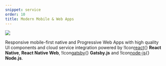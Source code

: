 ```yaml
---
snippet: service
order: 10
title: Modern Mobile & Web Apps
---
```


![](modern-mobile-web-apps.png)

Responsive mobile-first native and Progressive Web Apps with high quality UI components and cloud service integration powered by !Icon[react](){} **React Native**, **React Native Web**, !Icon[gatsby](){} **Gatsby.js** and !Icon[node-js](){} **Node.js**.
